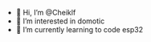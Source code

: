 - 👋 Hi, I’m @Cheiklf
- 👀 I’m interested in domotic
- 🌱 I’m currently learning to code esp32

<!---
Cheiklf/Cheiklf is a ✨ special ✨ repository because its `README.md` (this file) appears on your GitHub profile.
You can click the Preview link to take a look at your changes.
--->
